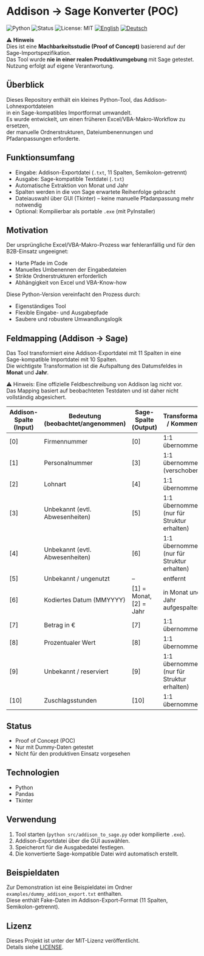 # Addison → Sage Konverter (POC)
![Python](https://img.shields.io/badge/python-3.10%2B-blue)
![Status](https://img.shields.io/badge/status-POC-orange)
![License: MIT](https://img.shields.io/badge/License-MIT-green.svg)
[![English](https://img.shields.io/badge/README-English-informational?style=flat-square)](README_en.md)
[![Deutsch](https://img.shields.io/badge/README-Deutsch-informational?style=flat-square)](README.md)

⚠️ **Hinweis**  
Dies ist eine **Machbarkeitsstudie (Proof of Concept)** basierend auf der Sage-Importspezifikation.  
Das Tool wurde **nie in einer realen Produktivumgebung** mit Sage getestet.  
Nutzung erfolgt auf eigene Verantwortung.

## Überblick
Dieses Repository enthält ein kleines Python-Tool, das Addison-Lohnexportdateien  
in ein Sage-kompatibles Importformat umwandelt.  
Es wurde entwickelt, um einen früheren Excel/VBA-Makro-Workflow zu ersetzen,  
der manuelle Ordnerstrukturen, Dateiumbenennungen und Pfadanpassungen erforderte.

## Funktionsumfang
- Eingabe: Addison-Exportdatei (`.txt`, 11 Spalten, Semikolon-getrennt)  
- Ausgabe: Sage-kompatible Textdatei (`.txt`)  
- Automatische Extraktion von Monat und Jahr  
- Spalten werden in die von Sage erwartete Reihenfolge gebracht  
- Dateiauswahl über GUI (Tkinter) – keine manuelle Pfadanpassung mehr notwendig  
- Optional: Kompilierbar als portable `.exe` (mit PyInstaller)

## Motivation
Der ursprüngliche Excel/VBA-Makro-Prozess war fehleranfällig und für den B2B-Einsatz ungeeignet:
- Harte Pfade im Code
- Manuelles Umbenennen der Eingabedateien
- Strikte Ordnerstrukturen erforderlich
- Abhängigkeit von Excel und VBA-Know-how

Diese Python-Version vereinfacht den Prozess durch:
- Eigenständiges Tool
- Flexible Eingabe- und Ausgabepfade
- Saubere und robustere Umwandlungslogik

## Feldmapping (Addison → Sage)

Das Tool transformiert eine Addison-Exportdatei mit 11 Spalten in eine Sage-kompatible Importdatei mit 10 Spalten.  
Die wichtigste Transformation ist die Aufspaltung des Datumsfeldes in **Monat** und **Jahr**.

⚠️ Hinweis: Eine offizielle Feldbeschreibung von Addison lag nicht vor.  
Das Mapping basiert auf beobachteten Testdaten und ist daher nicht vollständig abgesichert.

| Addison-Spalte (Input)        | Bedeutung (beobachtet/angenommen) | Sage-Spalte (Output)    | Transformation / Kommentar                 |
|-------------------------------|-----------------------------------|-------------------------|--------------------------------------------|
| [0]                           | Firmennummer                      | [0]                     | 1:1 übernommen                             |
| [1]                           | Personalnummer                    | [3]                     | 1:1 übernommen (verschoben)                |
| [2]                           | Lohnart                           | [4]                     | 1:1 übernommen                             |
| [3]                           | Unbekannt (evtl. Abwesenheiten)   | [5]                     | 1:1 übernommen (nur für Struktur erhalten) |
| [4]                           | Unbekannt (evtl. Abwesenheiten)   | [6]                     | 1:1 übernommen (nur für Struktur erhalten) |
| [5]                           | Unbekannt / ungenutzt             | –                       | entfernt                                   |
| [6]                           | Kodiertes Datum (MMYYYY)          | [1] = Monat, [2] = Jahr | in Monat und Jahr aufgespalten             |
| [7]                           | Betrag in €                       | [7]                     | 1:1 übernommen                             |
| [8]                           | Prozentualer Wert                 | [8]                     | 1:1 übernommen                             |
| [9]                           | Unbekannt / reserviert            | [9]                     | 1:1 übernommen (nur für Struktur erhalten) |
| [10]                          | Zuschlagsstunden                  | [10]                    | 1:1 übernommen                             |


## Status
- Proof of Concept (POC)  
- Nur mit Dummy-Daten getestet  
- Nicht für den produktiven Einsatz vorgesehen

## Technologien
- Python  
- Pandas  
- Tkinter  

## Verwendung
1. Tool starten (`python src/addison_to_sage.py` oder kompilierte `.exe`).  
2. Addison-Exportdatei über die GUI auswählen.  
3. Speicherort für die Ausgabedatei festlegen.  
4. Die konvertierte Sage-kompatible Datei wird automatisch erstellt.

## Beispieldaten
Zur Demonstration ist eine Beispieldatei im Ordner `examples/dummy_addison_export.txt` enthalten.  
Diese enthält Fake-Daten im Addison-Export-Format (11 Spalten, Semikolon-getrennt).

## Lizenz
Dieses Projekt ist unter der MIT-Lizenz veröffentlicht.  
Details siehe [LICENSE](LICENSE).
